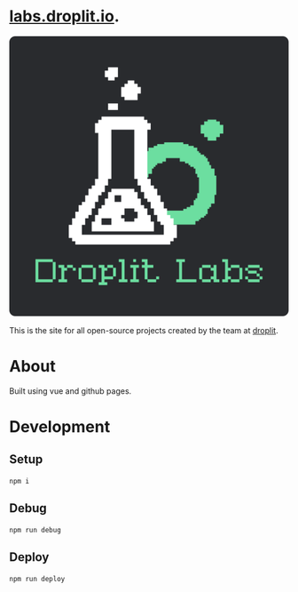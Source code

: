 # [labs.droplit.io](https://labs.droplit.io).
![droplit labs](https://github.com/droplit/labs.droplit.io/raw/master/droplit-labs-logo.svg?sanitize=true)

This is the site for all open-source projects created by the team at [droplit](https://droplit.io).
# About
Built using vue and github pages.
# Development
## Setup
```
npm i
```
## Debug
```
npm run debug
```
## Deploy
```
npm run deploy
```